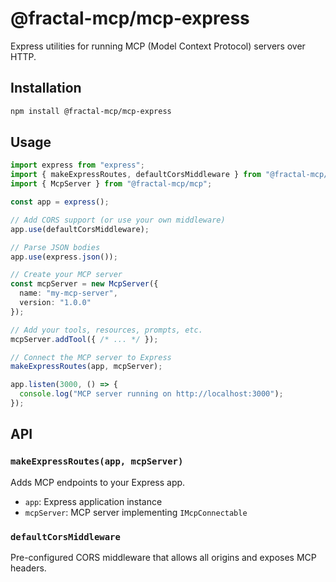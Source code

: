 # @fractal-mcp/mcp-express

Express utilities for running MCP (Model Context Protocol) servers over HTTP.

## Installation

```bash
npm install @fractal-mcp/mcp-express
```

## Usage

```typescript
import express from "express";
import { makeExpressRoutes, defaultCorsMiddleware } from "@fractal-mcp/mcp-express";
import { McpServer } from "@fractal-mcp/mcp";

const app = express();

// Add CORS support (or use your own middleware)
app.use(defaultCorsMiddleware);

// Parse JSON bodies
app.use(express.json());

// Create your MCP server
const mcpServer = new McpServer({
  name: "my-mcp-server",
  version: "1.0.0"
});

// Add your tools, resources, prompts, etc.
mcpServer.addTool({ /* ... */ });

// Connect the MCP server to Express
makeExpressRoutes(app, mcpServer);

app.listen(3000, () => {
  console.log("MCP server running on http://localhost:3000");
});
```

## API

### `makeExpressRoutes(app, mcpServer)`

Adds MCP endpoints to your Express app.

- `app`: Express application instance
- `mcpServer`: MCP server implementing `IMcpConnectable`

### `defaultCorsMiddleware`

Pre-configured CORS middleware that allows all origins and exposes MCP headers.

